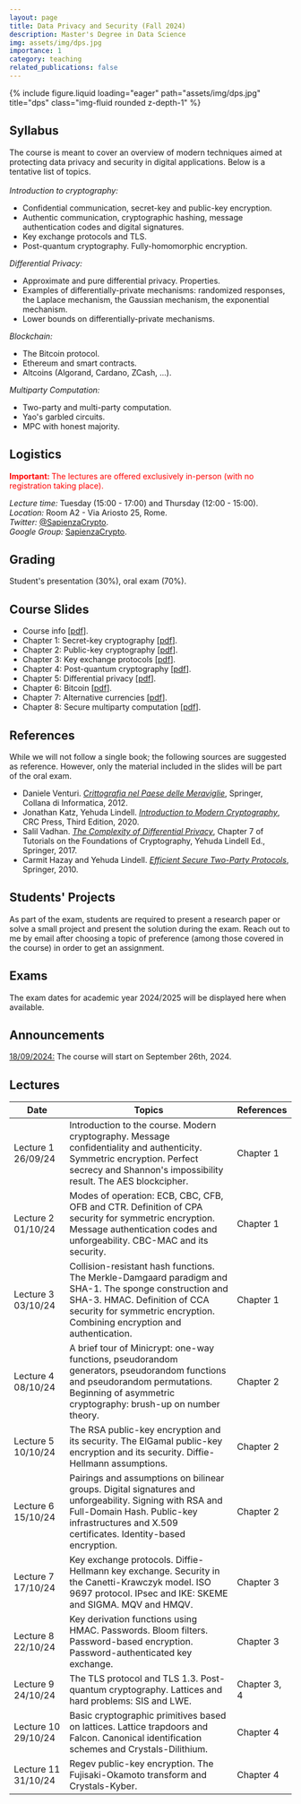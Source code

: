 ```yaml
---
layout: page
title: Data Privacy and Security (Fall 2024)
description: Master's Degree in Data Science
img: assets/img/dps.jpg
importance: 1
category: teaching
related_publications: false
---
```

<div class="row">
    <div class="col-sm mt-3 mt-md-0">
        {% include figure.liquid loading="eager" path="assets/img/dps.jpg" title="dps" class="img-fluid rounded z-depth-1" %}
    </div>
</div>

<h2>Syllabus</h2>
The course is meant to cover an overview of modern techniques aimed at protecting data privacy and security in digital applications. Below is a tentative list of topics.
<br><br>
<em>Introduction to cryptography:</em>
<ul>
<li> Confidential communication, secret-key and public-key encryption.
</li>
<li> Authentic communication, cryptographic hashing, message authentication codes and digital signatures.
</li>
<li> Key exchange protocols and TLS.
</li>
<li> Post-quantum cryptography. Fully-homomorphic encryption.</li>
</ul>

<em>Differential Privacy:</em>
<ul>
<li> Approximate and pure differential privacy. Properties.
</li>
<li> Examples of differentially-private mechanisms: randomized responses, the Laplace mechanism, the Gaussian mechanism, the exponential mechanism.
</li>
<li> Lower bounds on differentially-private mechanisms.
</li>
</ul>

<em>Blockchain:</em>
<ul>
<li> The Bitcoin protocol.
</li>
<li> Ethereum and smart contracts.
</li>
<li> Altcoins (Algorand, Cardano, ZCash, ...).
</li>
</ul>

<em>Multiparty Computation:</em>
<ul>
<li> Two-party and multi-party computation.
</li>
<li> Yao's garbled circuits.
</li>
<li> MPC with honest majority.
</li>
</ul>

<h2>Logistics</h2>
<p style="color:red;"><b> Important: </b>The lectures are offered exclusively in-person (with no registration taking place). </p>
<em>Lecture time:</em> Tuesday (15:00 - 17:00) and Thursday (12:00 - 15:00).
<br>
<em>Location:</em> Room A2 - Via Ariosto 25, Rome.
<br>
<em>Twitter:</em> <a href="https://twitter.com/SapienzaCrypto">@SapienzaCrypto</a>.
<br>
<em>Google Group:</em> <a href="https://groups.google.com/u/2/a/uniroma1.it/g/sapienzacrypto">SapienzaCrypto</a>.

<h2>Grading</h2>
Student's presentation (30%), oral exam (70%).

<h2>Course Slides</h2>
<ul>
<li> Course info [<a href="https://dventuri83.github.io/assets/pdf/00_Course_Info.pdf" target="_blank">pdf</a>].
</li>
<li> Chapter 1: Secret-key cryptography [<a href="https://dventuri83.github.io/assets/pdf/01_Crypto_101_Sym.pdf">pdf</a>].
</li>
<li> Chapter 2: Public-key cryptography [<a href="https://dventuri83.github.io/assets/pdf/02_Crypto_101_Asym.pdf">pdf</a>].
</li>
<li> Chapter 3: Key exchange protocols [<a href="https://dventuri83.github.io/assets/pdf/03_Crypto_101_Key_Exchange.pdf">pdf</a>].
</li>
<li> Chapter 4: Post-quantum cryptography [<a href="https://dventuri83.github.io/assets/pdf/04_Crypto_101_PQC.pdf">pdf</a>].
</li>
<li> Chapter 5: Differential privacy [<a href="">pdf</a>].
</li>
<li> Chapter 6: Bitcoin [<a href="">pdf</a>].
</li>
<li> Chapter 7: Alternative currencies [<a href="">pdf</a>].
</li>
<li> Chapter 8: Secure multiparty computation [<a href="">pdf</a>].
</li>
</ul>

<h2>References</h2>
While we will not follow a single book; the following sources are suggested as reference. However, only the material included in the slides will be part of the oral exam.
<ul>
<li> Daniele Venturi. <em><a href="http://www.springer.com/us/book/9788847024809">Crittografia nel Paese delle Meraviglie</a></em>, Springer, Collana di Informatica, 2012.
</li>
<li> Jonathan Katz, Yehuda Lindell. <em><a href="https://www.crcpress.com/Introduction-to-Modern-Cryptography-Second-Edition/Katz-Lindell/p/book/9781466570269">Introduction to Modern Cryptography</a></em>, CRC Press, Third Edition, 2020.
</li>
<li> Salil Vadhan. <em><a href="https://www.springer.com/gp/book/9783319570471">The Complexity of Differential Privacy</a></em>, Chapter 7 of Tutorials on the Foundations of Cryptography, Yehuda Lindell Ed., Springer, 2017.
</li>
<li> Carmit Hazay and Yehuda Lindell. <em><a href="http://www.springer.com/la/book/9783642143021">Efficient Secure Two-Party Protocols</a></em>, Springer, 2010.
</li>
</ul>

<h2>Students' Projects</h2>
As part of the exam, students are required to present a research paper or solve a small project and present the solution during the exam. Reach out to me by email after choosing a topic of preference (among those covered in the course) in order to get an assignment.

<h2>Exams</h2>
The exam dates for academic year 2024/2025 will be displayed here when available.
<!--
<u><em>Exam 1</em></u>. Date: 11/01/24. Aula 1 (RM018). Time: 09:00-12:00. <em>Scores</em> [<a href="files/crypto_esame01_2324_scores.pdf">pdf</a>].
<br>
<u><em>Exam 2</em></u>. Date: 07/02/24. Aula 1 (RM018). Time: 09:00-12:00. <em>Scores</em> [<a href="files/crypto_esame02_2324_scores.pdf">pdf</a>].
<br>
<u><em>Exam 3</em></u>. Reserved to part-time and working students (you must make a formal request to the secretariat; registration in INFOSTUD is still required). Date: 08/04/24. Aula: 2L (Via del Castro Laurenziano 7a). Time: 09:30-12:30. <em>Scores</em> [<a href="files/crypto_esame03_2324_scores.pdf">pdf</a>].
<br>
<u><em>Exam 4</em></u>. Date: 05/06/24. Aula 3 (RM018). Time: 08:30-11:30. <em>Scores</em> [<a href="files/crypto_esame04_2324_scores.pdf">pdf</a>].
<br>
<u><em>Exam 5</em></u>. Date: 04/07/24. Aula 1 (RM018). Time: 09:30-12:30. <em>Scores</em> [<a href="files/crypto_esame05_2324_scores.pdf">pdf</a>].
<br>
<u><em>Exam 6</em></u>. Date: 10/09/24. Aula 2 (RM018). Time: 09:30-12:30. <em>Scores</em> [<a href="files/crypto_esame06_2324_scores.pdf">pdf</a>].
-->

<h2>Announcements</h2>
<u>18/09/2024:</u> The course will start on September 26th, 2024.

<h2>Lectures</h2>
<table>
    <thead>
        <tr>
            <th>Date</th>
            <th>Topics</th>
            <th>References</th>
        </tr>
    </thead>
    <tbody>
        <tr>
            <td>Lecture 1 26/09/24</td>
            <td>Introduction to the course. Modern cryptography. Message confidentiality and authenticity. Symmetric encryption. Perfect secrecy and Shannon's impossibility result. The AES blockcipher.</td>
            <td>Chapter 1</td>
        </tr>
        <tr>
            <td>Lecture 2 01/10/24</td>
            <td>Modes of operation: ECB, CBC, CFB, OFB and CTR. Definition of CPA security for symmetric encryption. Message authentication codes and unforgeability. CBC-MAC and its security.</td>
            <td>Chapter 1</td>
        </tr>
        <tr>
            <td>Lecture 3 03/10/24</td>
            <td>Collision-resistant hash functions. The Merkle-Damgaard paradigm and SHA-1. The sponge construction and SHA-3. HMAC. Definition of CCA security for symmetric encryption. Combining encryption and authentication.</td>
            <td>Chapter 1</td>
        </tr>
        <tr>
            <td>Lecture 4 08/10/24</td>
            <td>A brief tour of Minicrypt: one-way functions, pseudorandom generators, pseudorandom functions and pseudorandom permutations. Beginning of asymmetric cryptography: brush-up on number theory.</td>
            <td>Chapter 2</td>
        </tr>
        <tr>
            <td>Lecture 5 10/10/24</td>
            <td>The RSA public-key encryption and its security. The ElGamal public-key encryption and its security. Diffie-Hellmann assumptions.</td>
            <td>Chapter 2</td>
        </tr>
        <tr>
            <td>Lecture 6 15/10/24</td>
            <td>Pairings and assumptions on bilinear groups. Digital signatures and unforgeability. Signing with RSA and Full-Domain Hash. Public-key infrastructures and X.509 certificates. Identity-based encryption.</td>
            <td>Chapter 2</td>
        </tr>
        <tr>
            <td>Lecture 7 17/10/24</td>
            <td>Key exchange protocols. Diffie-Hellmann key exchange. Security in the Canetti-Krawczyk model. ISO 9697 protocol. IPsec and IKE: SKEME and SIGMA. MQV and HMQV.</td>
            <td>Chapter 3</td>
        </tr>
        <tr>
            <td>Lecture 8 22/10/24</td>
            <td>Key derivation functions using HMAC. Passwords. Bloom filters. Password-based encryption. Password-authenticated key exchange.</td>
            <td>Chapter 3</td>
        </tr>
        <tr>
            <td>Lecture 9 24/10/24</td>
            <td>The TLS protocol and TLS 1.3. Post-quantum cryptography. Lattices and hard problems: SIS and LWE.</td>
            <td>Chapter 3, 4</td>
        </tr>
        <tr>
            <td>Lecture 10 29/10/24</td>
            <td>Basic cryptographic primitives based on lattices. Lattice trapdoors and Falcon. Canonical identification schemes and Crystals-Dilithium.</td>
            <td>Chapter 4</td>
        </tr>
        <tr>
            <td>Lecture 11 31/10/24</td>
            <td>Regev public-key encryption. The Fujisaki-Okamoto transform and Crystals-Kyber.</td>
            <td>Chapter 4</td>
        </tr>
        <!-- and so on... -->
    </tbody>
</table>
